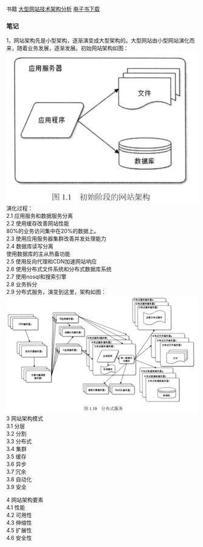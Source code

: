 书籍 [大型网站技术架构分析](https://book.douban.com/subject/25723064/) [电子书下载](https://pan.baidu.com/s/1UWwNPwdDgk56h3IcmJEJ-Q)<br>

### 笔记
1，网站架构先是小型架构，逐渐演变成大型架构的。大型网站由小型网站演化而来，随着业务发展，逐渐发展。初始网站架构如图：
![初始网站架构图](https://github.com/hannibal2017/studyRecord/blob/master/picture/%E5%88%9D%E5%A7%8B%E9%98%B6%E6%AE%B5%E7%BD%91%E7%BB%9C%E6%9E%B6%E6%9E%84.png)<br>
演化过程：<br>
2.1 应用服务和数据服务分离 <br>
2.2 使用缓存改善网站性能 <br>
    80%的业务访问集中在20%的数据上。<br>
2.3 使用应用服务器集群改善并发处理能力<br>
2.4 数据库读写分离<br>
    使用数据库的主从热备功能<br>
2.5 使用反向代理和CDN加速网站响应<br>
2.6 使用分布式文件系统和分布式数据库系统<br>
2.7 使用nosql和搜索引擎  <br>
2.8 业务拆分<br>
2.9 分布式服务，演变到这里，架构如图：
   ![分布式服](https://github.com/hannibal2017/studyRecord/blob/master/picture/%E5%88%86%E5%B8%83%E5%BC%8F%E6%9C%8D%E5%8A%A1.png)
<br>
3 网站架构模式<br>
 3.1 分层<br>
 3.2 分割<br>
 3.3 分布式<br>
 3.4 集群<br>
 3.5 缓存<br>
 3.6 异步<br>
 3.7 冗余<br>
 3.8 自动化<br>
 3.9 安全<br>
 
4 网站架构要素<br>
 4.1 性能<br>
 4.2 可用性<br>
 4.3 伸缩性<br>
 4.5 扩展性<br>
 4.6 安全性<br>
